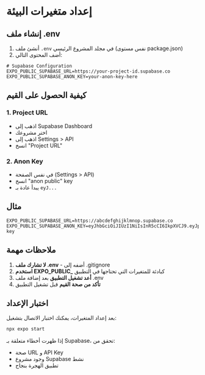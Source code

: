 # إعداد متغيرات البيئة

## إنشاء ملف .env

1. أنشئ ملف `.env` في مجلد المشروع الرئيسي (نفس مستوى package.json)
2. أضف المحتوى التالي:

```env
# Supabase Configuration
EXPO_PUBLIC_SUPABASE_URL=https://your-project-id.supabase.co
EXPO_PUBLIC_SUPABASE_ANON_KEY=your-anon-key-here
```

## كيفية الحصول على القيم

### 1. Project URL
- اذهب إلى Supabase Dashboard
- اختر مشروعك
- اذهب إلى Settings > API
- انسخ "Project URL"

### 2. Anon Key
- في نفس الصفحة (Settings > API)
- انسخ "anon public" key
- يبدأ عادة بـ `eyJ...`

## مثال

```env
EXPO_PUBLIC_SUPABASE_URL=https://abcdefghijklmnop.supabase.co
EXPO_PUBLIC_SUPABASE_ANON_KEY=eyJhbGciOiJIUzI1NiIsInR5cCI6IkpXVCJ9.eyJpc3MiOiJzdXBhYmFzZSIsInJlZiI6ImFiY2RlZmdoaWprbG1ub3AiLCJyb2xlIjoiYW5vbiIsImlhdCI6MTYzNjQ5NjAwMCwiZXhwIjoxOTUyMDcyMDAwfQ.example-key
```

## ملاحظات مهمة

1. **لا تشارك ملف .env** - أضفه إلى .gitignore
2. **استخدم EXPO_PUBLIC_** كبادئة للمتغيرات التي تحتاجها في التطبيق
3. **أعد تشغيل التطبيق** بعد إضافة ملف .env
4. **تأكد من صحة القيم** قبل تشغيل التطبيق

## اختبار الإعداد

بعد إعداد المتغيرات، يمكنك اختبار الاتصال بتشغيل:

```bash
npx expo start
```

إذا ظهرت أخطاء متعلقة بـ Supabase، تحقق من:
- صحة URL و API Key
- وجود مشروع Supabase نشط
- تطبيق الهجرة بنجاح 